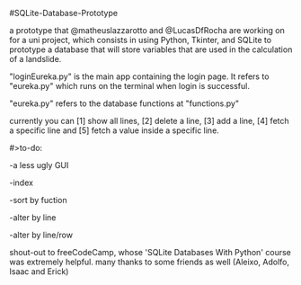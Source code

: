 #SQLite-Database-Prototype

a prototype that @matheuslazzarotto and @LucasDfRocha are working on for a uni project, which consists in using Python, Tkinter, and SQLite to prototype a database that will store variables that are used in the calculation of a landslide.

"loginEureka.py" is the main app containing the login page. It refers to "eureka.py" which runs on the terminal when login is successful. 

"eureka.py" refers to the database functions at "functions.py"

currently you can [1] show all lines, [2] delete a line, [3] add a line, [4] fetch a specific line and [5] fetch a value inside a specific line.

#>to-do:

-a less ugly GUI

-index

-sort by fuction

-alter by line

-alter by line/row

shout-out to freeCodeCamp, whose 'SQLite Databases With Python' course was extremely helpful. many thanks to some friends as well (Aleixo, Adolfo, Isaac and Erick)
